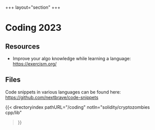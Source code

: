 +++
layout="section"
+++

# Coding 2023

## Resources
- Improve your algo knowledge while learning a language: https://exercism.org/

## Files
Code snippets in various languages can be found here: https://github.com/nextbrave/code-snippets

{{< directoryindex 
   pathURL="/coding" 
   notIn="solidity/cryptozombies cpp/lib"
>}}
